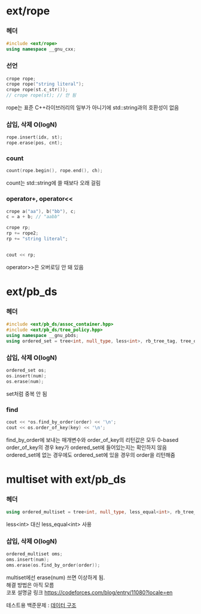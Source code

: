 # ext/rope
### 헤더
```cpp
#include <ext/rope>
using namespace __gnu_cxx;
```

### 선언
```cpp
crope rope;
crope rope("string literal");
crope rope(st.c_str());
// crope rope(st); // 안 됨
```
rope는 표준 C++라이브러리의 일부가 아니기에 std::string과의 호환성이 없음

### 삽입, 삭제 O(logN)
```cpp
rope.insert(idx, st);
rope.erase(pos, cnt);
```
### count
```cpp
count(rope.begin(), rope.end(), ch);
```
count는 std::string에 쓸 때보다 오래 걸림

### operator+, operator<<
```cpp
crope a("aa"), b("bb"), c;
c = a + b; // "aabb"

crope rp;
rp += rope2;
rp += "string literal";


cout << rp;
```
operator>>은 오버로딩 안 돼 있음

# ext/pb_ds
### 헤더
```cpp
#include <ext/pb_ds/assoc_container.hpp>
#include <ext/pb_ds/tree_policy.hpp>
using namespace __gnu_pbds;
using ordered_set = tree<int, null_type, less<int>, rb_tree_tag, tree_order_statistics_node_update>;
```

### 삽입, 삭제 O(logN)
```cpp
ordered_set os;
os.insert(num);
os.erase(num);
```
set처럼 중복 안 됨

### find
```cpp
cout << *os.find_by_order(order) << '\n';
cout << os.order_of_key(key) << '\n';
```
find_by_order에 보내는 매개변수와 order_of_key의 리턴값은 모두 0-based   
order_of_key의 경우 key가 ordered_set에 들어있는지는 확인하지 않음   
ordered_set에 없는 경우에도 ordered_set에 있을 경우의 order을 리턴해줌   

# multiset with ext/pb_ds
### 헤더
```cpp
using ordered_multiset = tree<int, null_type, less_equal<int>, rb_tree_tag, tree_order_statistics_node_update>;
```
less\<int> 대신 less_equal\<int> 사용

### 삽입, 삭제 O(logN)
```cpp
ordered_multiset oms;
oms.insert(num);
oms.erase(os.find_by_order(order));
```

multiset에선 erase(num) 쓰면 이상하게 됨.   
해결 방법은 아직 모름   
코포 설명글 링크 https://codeforces.com/blog/entry/11080?locale=en   

테스트용 백준문제 : [데이터 구조](https://www.acmicpc.net/problem/12899)